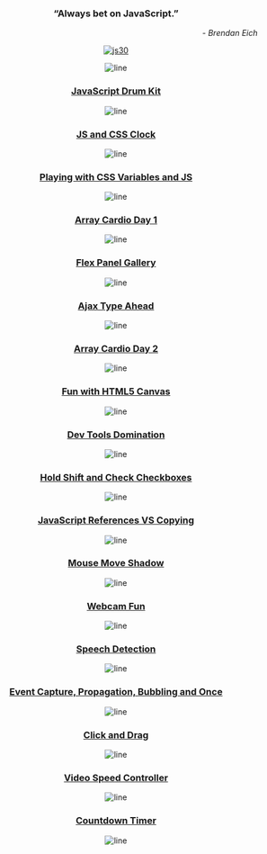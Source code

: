 <div align="center">

### “Always bet on JavaScript.”

<p align="end"><em>- Brendan Eich</em></p>

[![js30](https://i.postimg.cc/8cpWXYyY/js30.png "Build things. Lots of things. Build 1,000 things. Keep it up and don't stop.")](https://javascript30.com)

</div>

<div align="center">

![line](https://capsule-render.vercel.app/api?type=rect&color=gradient&height=1)

### [JavaScript Drum Kit](https://isbendiyarovanezrin.github.io/JavaScriptDrumKit "Click me!🥁")

![line](https://capsule-render.vercel.app/api?type=rect&color=gradient&height=2)

### [JS and CSS Clock](https://isbendiyarovanezrin.github.io/AnalogClock "Click me!🕑")

![line](https://capsule-render.vercel.app/api?type=rect&color=gradient&height=3)

### [Playing with CSS Variables and JS](https://isbendiyarovanezrin.github.io/PlayingWithCSSVariablesAndJS "Click me!✿")

![line](https://capsule-render.vercel.app/api?type=rect&color=gradient&height=4)

### [Array Cardio Day 1](https://github.com/isbendiyarovanezrin/JavaScript30/tree/master/04%20-%20Array%20Cardio%20Day%201#readme "Click me!💪")

![line](https://capsule-render.vercel.app/api?type=rect&color=gradient&height=5)

### [Flex Panel Gallery](https://isbendiyarovanezrin.github.io/FlexPanelGallery "Click me!✨")

![line](https://capsule-render.vercel.app/api?type=rect&color=gradient&height=6)

### [Ajax Type Ahead](https://isbendiyarovanezrin.github.io/AjaxTypeAhead "Click me!👀")

![line](https://capsule-render.vercel.app/api?type=rect&color=gradient&height=7)

### [Array Cardio Day 2](https://github.com/isbendiyarovanezrin/JavaScript30/tree/master/07%20-%20Array%20Cardio%20Day%202#readme "Click me!💪")

![line](https://capsule-render.vercel.app/api?type=rect&color=gradient&height=8)

### [Fun with HTML5 Canvas](https://isbendiyarovanezrin.github.io/FunWithCanvas "Click me!🎨")

![line](https://capsule-render.vercel.app/api?type=rect&color=gradient&height=9)

### [Dev Tools Domination](https://github.com/isbendiyarovanezrin/JavaScript30/tree/master/09%20-%20Dev%20Tools%20Domination#readme "Click me!🤩")

![line](https://capsule-render.vercel.app/api?type=rect&color=gradient&height=10)

### [Hold Shift and Check Checkboxes](https://github.com/isbendiyarovanezrin/JavaScript30/tree/master/10%20-%20Hold%20Shift%20and%20Check%20Checkboxes#readme "Click me!☑")

![line](https://capsule-render.vercel.app/api?type=rect&color=gradient&height=11)

### [JavaScript References VS Copying](https://github.com/isbendiyarovanezrin/JavaScript30/tree/master/14%20-%20JavaScript%20References%20VS%20Copying#readme "Click me!🙃")

![line](https://capsule-render.vercel.app/api?type=rect&color=gradient&height=12)

### [Mouse Move Shadow](https://isbendiyarovanezrin.github.io/MouseMoveShadow "Click me!👥")

![line](https://capsule-render.vercel.app/api?type=rect&color=gradient&height=13)

### [Webcam Fun](https://isbendiyarovanezrin.github.io/WebcamFun "Click me!📸")

![line](https://capsule-render.vercel.app/api?type=rect&color=gradient&height=14)

### [Speech Detection](https://isbendiyarovanezrin.github.io/SpeechDetection "Click me!💬")

![line](https://capsule-render.vercel.app/api?type=rect&color=gradient&height=15)

### [Event Capture, Propagation, Bubbling and Once](https://github.com/isbendiyarovanezrin/JavaScript30/tree/master/25%20-%20Event%20Capture%2C%20Propagation%2C%20Bubbling%20and%20Once#readme "Click me!😮")

![line](https://capsule-render.vercel.app/api?type=rect&color=gradient&height=16)

### [Click and Drag](https://isbendiyarovanezrin.github.io/ClickAndDrag "Click me!😎")

![line](https://capsule-render.vercel.app/api?type=rect&color=gradient&height=17)

### [Video Speed Controller](https://isbendiyarovanezrin.github.io/VideoSpeedController "Click me!📹")

![line](https://capsule-render.vercel.app/api?type=rect&color=gradient&height=18)

### [Countdown Timer](https://isbendiyarovanezrin.github.io/CountdownTimer "Click me!⏳")

![line](https://capsule-render.vercel.app/api?type=rect&color=gradient&height=19)

</div>
